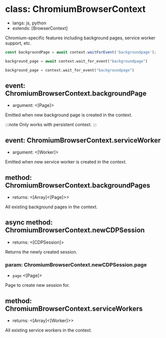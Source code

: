 # class: ChromiumBrowserContext
* langs: js, python
* extends: [BrowserContext]

Chromium-specific features including background pages, service worker support, etc.

```js
const backgroundPage = await context.waitForEvent('backgroundpage');
```

```python async
background_page = await context.wait_for_event("backgroundpage")
```

```python sync
background_page = context.wait_for_event("backgroundpage")
```

## event: ChromiumBrowserContext.backgroundPage
- argument: <[Page]>

Emitted when new background page is created in the context.

:::note
Only works with persistent context.
:::

## event: ChromiumBrowserContext.serviceWorker
- argument: <[Worker]>

Emitted when new service worker is created in the context.

## method: ChromiumBrowserContext.backgroundPages
- returns: <[Array]<[Page]>>

All existing background pages in the context.

## async method: ChromiumBrowserContext.newCDPSession
- returns: <[CDPSession]>

Returns the newly created session.

### param: ChromiumBrowserContext.newCDPSession.page
- `page` <[Page]>

Page to create new session for.

## method: ChromiumBrowserContext.serviceWorkers
- returns: <[Array]<[Worker]>>

All existing service workers in the context.
